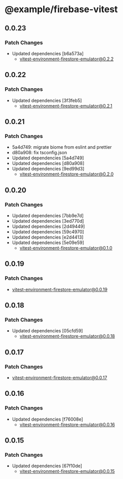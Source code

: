 # @example/firebase-vitest

## 0.0.23

### Patch Changes

- Updated dependencies [b6a573a]
  - vitest-environment-firestore-emulator@0.2.2

## 0.0.22

### Patch Changes

- Updated dependencies [3f3feb5]
  - vitest-environment-firestore-emulator@0.2.1

## 0.0.21

### Patch Changes

- 5a4d749: migrate biome from eslint and prettier
- d80a908: fix tsconfig.json
- Updated dependencies [5a4d749]
- Updated dependencies [d80a908]
- Updated dependencies [9ed99d3]
  - vitest-environment-firestore-emulator@0.2.0

## 0.0.20

### Patch Changes

- Updated dependencies [7bb9e7d]
- Updated dependencies [3ed770d]
- Updated dependencies [2d49449]
- Updated dependencies [59c4970]
- Updated dependencies [e2d4413]
- Updated dependencies [5e09e59]
  - vitest-environment-firestore-emulator@0.1.0

## 0.0.19

### Patch Changes

- vitest-environment-firestore-emulator@0.0.19

## 0.0.18

### Patch Changes

- Updated dependencies [05cfd59]
  - vitest-environment-firestore-emulator@0.0.18

## 0.0.17

### Patch Changes

- vitest-environment-firestore-emulator@0.0.17

## 0.0.16

### Patch Changes

- Updated dependencies [f76008e]
  - vitest-environment-firestore-emulator@0.0.16

## 0.0.15

### Patch Changes

- Updated dependencies [67f10de]
  - vitest-environment-firestore-emulator@0.0.15
